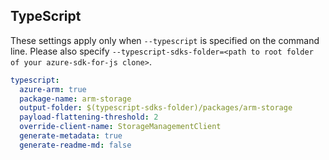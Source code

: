 ## TypeScript

These settings apply only when `--typescript` is specified on the command line.
Please also specify `--typescript-sdks-folder=<path to root folder of your azure-sdk-for-js clone>`.

``` yaml $(typescript)
typescript:
  azure-arm: true
  package-name: arm-storage
  output-folder: $(typescript-sdks-folder)/packages/arm-storage
  payload-flattening-threshold: 2
  override-client-name: StorageManagementClient
  generate-metadata: true
  generate-readme-md: false
```
